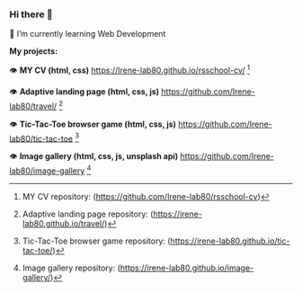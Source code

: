 ### Hi there 👋
🔭 I’m currently learning Web Development

**My projects:**

👁️ **MY CV (html, css)** https://Irene-lab80.github.io/rsschool-cv/ [^1]

👁️ **Adaptive landing page (html, css, js)** https://github.com/Irene-lab80/travel/ [^2]

👁️ **Tic-Tac-Toe browser game (html, css, js)** https://github.com/Irene-lab80/tic-tac-toe [^3]

👁️ **Image gallery (html, css, js, unsplash api)** https://github.com/Irene-lab80/image-gallery [^4]


[^1]: MY CV repository: (https://github.com/Irene-lab80/rsschool-cv)

[^2]: Adaptive landing page repository: (https://irene-lab80.github.io/travel/)

[^3]: Tic-Tac-Toe browser game repository: (https://irene-lab80.github.io/tic-tac-toe/)

[^4]: Image gallery repository: (https://irene-lab80.github.io/image-gallery/)

<!--
**Irene-lab80/Irene-lab80** is a ✨ _special_ ✨ repository because its `README.md` (this file) appears on your GitHub profile.

Here are some ideas to get you started:

- 🔭 I’m currently working on ...
- 👯 I’m looking to collaborate on ...
- 🤔 I’m looking for help with ...
- 💬 Ask me about ...
- 📫 How to reach me: ...
- 😄 Pronouns: ...
- ⚡ Fun fact: ...
-->
